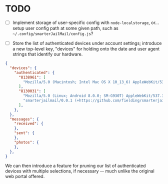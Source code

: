# TODO

- [ ] Implement storage of user-specific config with `node-localstorage`, or... setup user config path at some given path, such as `~/.config/smarterJailMail/config.js`?

- [ ] Store the list of authenticated devices under account settings; introduce
a new top-level key, "devices" for holding onto the date and user agent
strings that identify our hardware.

```json
{
  "devices": {
    "authenticated": {
      "8138961": [
        "Mozilla/5.0 (Macintosh; Intel Mac OS X 10_13_6) AppleWebKit/537.36 (KHTML, like Gecko) Chrome/75.0.3770.142 Safari/537.36",
      ],
      "8130031": [
        "Mozilla/5.0 (Linux; Android 8.0.0; SM-G930T) AppleWebKit/537.36 (KHTML, like Gecko) Chrome/75.0.3770.143 Mobile Safari/537.36",
        "smarterjailmail/0.0.1 (+https://github.com/fielding/smarterjailmail)",
      ],
    },
  },
  "messages": {
    "received": {
    },
    "sent": {
    },
    "photos": {
    },
  },
}
```

We can then introduce a feature for pruning our list of authenticated devices with multiple selections, if necessary -- much unlike the original web portal
offered.
